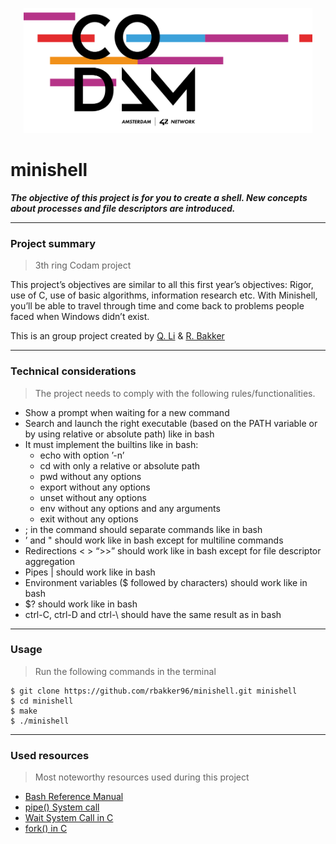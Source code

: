<p align="center">
  <img src="https://github.com/qingqingqingli/readme_images/blob/master/codam_logo.png" height='200'>
</p>

# minishell
***The objective of this project is for you to create a shell. New concepts about processes and file descriptors are introduced.***

---

### Project summary
> 3th ring Codam project

This project’s objectives are similar to all this first year’s objectives: Rigor, use of C, use of basic algorithms, information research etc. With Minishell, you’ll be able to travel through time and come back to problems people faced when Windows didn’t exist.

This is an group project created by [Q. Li](https://github.com/qingqingqingli") & [R. Bakker](https://github.com/rbakker96)


---

### Technical considerations
> The project needs to comply with the following rules/functionalities.

- Show a prompt when waiting for a new command
- Search and launch the right executable (based on the PATH variable or by using relative or absolute path) like in bash
- It must implement the builtins like in bash:
  - echo with option ’-n’
  - cd with only a relative or absolute path
  - pwd without any options
  - export without any options
  - unset without any options
  - env without any options and any arguments
  - exit without any options
- ; in the command should separate commands like in bash
- ’ and " should work like in bash except for multiline commands
- Redirections < > “>>” should work like in bash except for file descriptor aggregation
- Pipes | should work like in bash
- Environment variables ($ followed by characters) should work like in bash
- $? should work like in bash
- ctrl-C, ctrl-D and ctrl-\ should have the same result as in bash

---

### Usage
> Run the following commands in the terminal

```shell
$ git clone https://github.com/rbakker96/minishell.git minishell
$ cd minishell
$ make
$ ./minishell
```

---

### Used resources
> Most noteworthy resources used during this project

- <a href="https://www.gnu.org/savannah-checkouts/gnu/bash/manual/bash.html" target="_blank">Bash Reference Manual</a>
- <a href="https://www.geeksforgeeks.org/pipe-system-call/?ref=rp" target="_blank">pipe() System call</a>
- <a href="https://www.geeksforgeeks.org/wait-system-call-c/?ref=rp" target="_blank">Wait System Call in C</a>
- <a href="https://www.geeksforgeeks.org/fork-system-call/?ref=rp" target="_blank">fork() in C</a>

